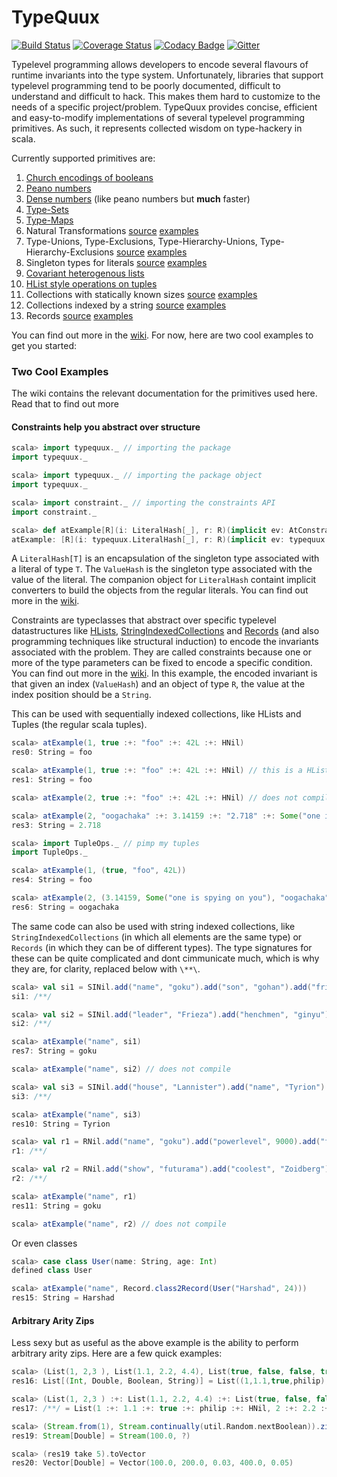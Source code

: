 # TypeQuux

[![Build Status](https://travis-ci.org/harshad-deo/typequux.svg?branch=master)](https://travis-ci.org/harshad-deo/typequux)
[![Coverage Status](https://coveralls.io/repos/github/harshad-deo/typequux/badge.svg?branch=master)](https://coveralls.io/github/harshad-deo/typequux?branch=master)
[![Codacy Badge](https://api.codacy.com/project/badge/Grade/a73e78adc99949b29a3ea55f0ee92a41)](https://www.codacy.com/app/subterranean-hominid/typequux?utm_source=github.com&amp;utm_medium=referral&amp;utm_content=harshad-deo/typequux&amp;utm_campaign=Badge_Grade)
[![Gitter](https://badges.gitter.im/harshad-deo/typequux.svg)](https://gitter.im/harshad-deo/typequux?utm_source=badge&utm_medium=badge&utm_campaign=pr-badge)

Typelevel programming allows developers to encode several flavours of runtime invariants into the type system. Unfortunately, 
libraries that support typelevel programming tend to be poorly documented, difficult to understand and difficult to hack. This makes
them hard to customize to the needs of a specific project/problem. TypeQuux provides concise, efficient and easy-to-modify 
implementations of several typelevel programming primitives. As such, it represents collected wisdom on type-hackery in scala. 

Currently supported primitives are:

1. [Church encodings of booleans](https://github.com/harshad-deo/typequux/wiki/Usage-of-Church-Booleans)
2. [Peano numbers](https://github.com/harshad-deo/typequux/wiki/Usage-of-Peano-Numbers)
3. [Dense numbers](https://github.com/harshad-deo/typequux/wiki/Usage-of-Dense-Numbers) (like peano numbers but **much** faster)
4. [Type-Sets](https://github.com/harshad-deo/typequux/wiki/Usage-of-Type-Sets)
5. [Type-Maps](https://github.com/harshad-deo/typequux/wiki/Usage-of-Type-Maps)
6. Natural Transformations [source](https://github.com/harshad-deo/typequux/blob/master/src/main/scala/typequux/Transform.scala) [examples](https://github.com/harshad-deo/typequux/blob/master/src/test/scala/typequux/TransformSpec.scala)
7. Type-Unions, Type-Exclusions, Type-Hierarchy-Unions, Type-Hierarchy-Exclusions [source](https://github.com/harshad-deo/typequux/blob/master/src/main/scala/typequux/Contained.scala) [examples](https://github.com/harshad-deo/typequux/blob/master/src/test/scala/typequux/ContainedSpec.scala)
8. Singleton types for literals [source](https://github.com/harshad-deo/typequux/blob/master/src/main/scala/typequux/LiteralHash.scala) [examples](https://github.com/harshad-deo/typequux/blob/master/src/test/scala/typequux/LiteralHashSpec.scala)
9. [Covariant heterogenous lists](https://github.com/harshad-deo/typequux/wiki/Usage-of-HLists)
10. [HList style operations on tuples](https://github.com/harshad-deo/typequux/wiki/Usage-of-Tuple-Ops)
11. Collections with statically known sizes [source](https://github.com/harshad-deo/typequux/blob/master/src/main/scala/typequux/SizedVector.scala) [examples](https://github.com/harshad-deo/typequux/blob/master/src/test/scala/typequux/SizedVectorSpec.scala)
12. Collections indexed by a string [source](https://github.com/harshad-deo/typequux/blob/master/src/main/scala/typequux/StringIndexedCollection.scala) [examples](https://github.com/harshad-deo/typequux/blob/master/src/test/scala/typequux/StringIndexedCollectonSpec.scala)
13. Records [source](https://github.com/harshad-deo/typequux/blob/master/src/main/scala/typequux/Record.scala) [examples](https://github.com/harshad-deo/typequux/blob/master/src/test/scala/typequux/RecordSpec.scala)

You can find out more in the [wiki](https://github.com/harshad-deo/typequux/wiki). For now, here are two cool examples to get you started:

### Two Cool Examples

The wiki contains the relevant documentation for the primitives used here. Read that to find out more

#### Constraints help you abstract over structure

```scala
scala> import typequux._ // importing the package
import typequux._

scala> import typequux._ // importing the package object
import typequux._

scala> import constraint._ // importing the constraints API
import constraint._

scala> def atExample[R](i: LiteralHash[_], r: R)(implicit ev: AtConstraint[i.ValueHash, R, String]): String = ev(r)
atExample: [R](i: typequux.LiteralHash[_], r: R)(implicit ev: typequux.constraint.AtConstraint[i.ValueHash,R,String])String
```

A `LiteralHash[T]` is an encapsulation of the singleton type associated with a literal of type `T`. The `ValueHash` is the 
singleton type associated with the value of the literal. The companion object for `LiteralHash` containt implicit converters
to build the objects from the regular literals. You can find out more in the [wiki](https://github.com/harshad-deo/typequux/wiki/Usage-of-Singleton-Types-for-Literals).

Constraints are typeclasses that abstract over specific typelevel datastructures like [HLists](https://github.com/harshad-deo/typequux/wiki/Usage-of-HLists), [StringIndexedCollections](https://github.com/harshad-deo/typequux/wiki/String-Indexed-Collection-Usage) and [Records](https://github.com/harshad-deo/typequux/wiki/Record-usage) (and also programming techniques like structural induction) to encode the invariants associated with the problem. They are called constraints because one or more of the type parameters can be fixed to encode a specific condition. You can find out more in the [wiki](https://github.com/harshad-deo/typequux/wiki/Understanding-Constraints). In this example, the encoded invariant is that given an index (`ValueHash`) and an object of type `R`, the value at the 
index position should be a `String`. 

This can be used with sequentially indexed collections, like HLists and Tuples (the regular scala tuples).

```scala
scala> atExample(1, true :+: "foo" :+: 42L :+: HNil)
res0: String = foo

scala> atExample(1, true :+: "foo" :+: 42L :+: HNil) // this is a HList
res1: String = foo

scala> atExample(2, true :+: "foo" :+: 42L :+: HNil) // does not compile

scala> atExample(2, "oogachaka" :+: 3.14159 :+: "2.718" :+: Some("one is spying on you") :+: HNil)
res3: String = 2.718

scala> import TupleOps._ // pimp my tuples
import TupleOps._

scala> atExample(1, (true, "foo", 42L))
res4: String = foo

scala> atExample(2, (3.14159, Some("one is spying on you"), "oogachaka", 42L, List(1, 2,3)))
res6: String = oogachaka
```

The same code can also be used with string indexed collections, like `StringIndexedCollections` (in which all elements are the same type)
or `Records` (in which they can be of different types). The type signatures for these can be quite complicated and dont cimmunicate much, 
which is why they are, for clarity, replaced below with `\**\`. 

```scala
scala> val si1 = SINil.add("name", "goku").add("son", "gohan").add("friend", "krillin") // String Indexed Collection
si1: /**/

scala> val si2 = SINil.add("leader", "Frieza").add("henchmen", "ginyu").add("father", "king cold")
si2: /**/

scala> atExample("name", si1)
res7: String = goku

scala> atExample("name", si2) // does not compile

scala> val si3 = SINil.add("house", "Lannister").add("name", "Tyrion").add("aka", "The Imp")
si3: /**/

scala> atExample("name", si3)
res10: String = Tyrion

scala> val r1 = RNil.add("name", "goku").add("powerlevel", 9000).add("friends", List("krillin", "yamcha")) // Record
r1: /**/

scala> val r2 = RNil.add("show", "futurama").add("coolest", "Zoidberg")
r2: /**/

scala> atExample("name", r1)
res11: String = goku

scala> atExample("name", r2) // does not compile
```

Or even classes
```scala
scala> case class User(name: String, age: Int)
defined class User

scala> atExample("name", Record.class2Record(User("Harshad", 24)))
res15: String = Harshad
```

#### Arbitrary Arity Zips

Less sexy but as useful as the above example is the ability to perform arbitrary arity zips. Here are a few quick examples:

```scala
scala> (List(1, 2,3 ), List(1.1, 2.2, 4.4), List(true, false, false, true, true), List("philip", "fry", "bender", "leela")).azipped // tuples
res16: List[(Int, Double, Boolean, String)] = List((1,1.1,true,philip), (2,2.2,false,fry), (3,4.4,false,bender))

scala> (List(1, 2,3 ) :+: List(1.1, 2.2, 4.4) :+: List(true, false, false, true, true) :+: List("philip", "fry", "bender", "leela") :+: HNil).azipped // HLists
res17: /**/ = List(1 :+: 1.1 :+: true :+: philip :+: HNil, 2 :+: 2.2 :+: false :+: fry :+: HNil, 3 :+: 4.4 :+: false :+: bender :+: HNil)

scala> (Stream.from(1), Stream.continually(util.Random.nextBoolean)).zipwith((a: (Int, Boolean)) => if(a._2) a._1 * 100.0 else a._1 / 100.0)
res19: Stream[Double] = Stream(100.0, ?)

scala> (res19 take 5).toVector
res20: Vector[Double] = Vector(100.0, 200.0, 0.03, 400.0, 0.05)
```